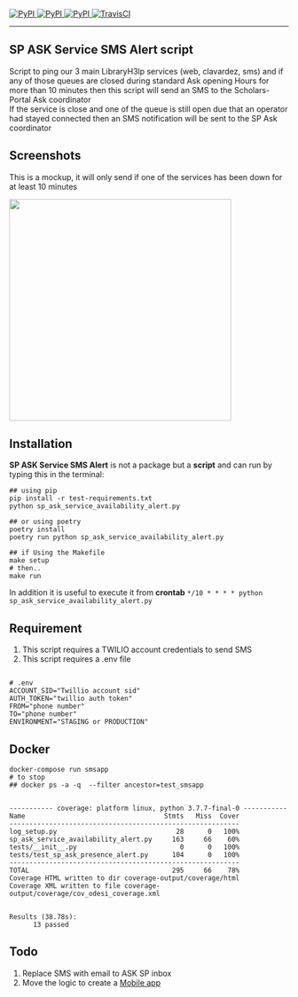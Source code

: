 [
![PyPI](https://img.shields.io/pypi/v/ask_schools.svg)
![PyPI](https://img.shields.io/pypi/pyversions/ask_schools.svg)
![PyPI](https://img.shields.io/github/license/guinslym/ask_schools.svg)
](https://pypi.org/project/ask_schools/)
[![TravisCI](https://travis-ci.org/guinslym/ask_schools.svg?branch=master)](https://travis-ci.org/guinslym/ask_schools)

<hr/>

## SP ASK Service SMS Alert script

<p>
Script to ping our 3  main LibraryH3lp services (web, clavardez, sms) and if any of those queues are closed during standard Ask opening Hours for more than 10 minutes then this script will send an SMS to the Scholars-Portal Ask coordinator
<br/>
If the service is close and one of the queue is still open due that an operator had stayed connected then an SMS notification will be sent to the SP Ask coordinator
</p>


## Screenshots
This is a mockup, it will only send if one of the services has been down for at least 10 minutes
<p float="left">
    <img src="screenshots/result_sms.png" width="400"/>
</p>

## Installation


**SP ASK Service SMS Alert** is not a package but a **script** and can run by typing this in the terminal:

```
## using pip 
pip install -r test-requirements.txt
python sp_ask_service_availability_alert.py

## or using poetry
poetry install 
poetry run python sp_ask_service_availability_alert.py

## if Using the Makefile
make setup 
# then.. 
make run
```
In addition it is useful to execute it from **crontab**
`*/10 * * * * python sp_ask_service_availability_alert.py`


## Requirement
1.  This script requires a TWILIO account credentials to send SMS 
2.  This script requires a .env file 

```text

# .env
ACCOUNT_SID="Twillio account sid"
AUTH_TOKEN="twillio auth token"
FROM="phone number"
TO="phone number"
ENVIRONMENT="STAGING or PRODUCTION"
```

## Docker

```text
docker-compose run smsapp
# to stop
## docker ps -a -q  --filter ancestor=test_smsapp


----------- coverage: platform linux, python 3.7.7-final-0 -----------
Name                                   Stmts   Miss  Cover
----------------------------------------------------------
log_setup.py                              28      0   100%
sp_ask_service_availability_alert.py     163     66    60%
tests/__init__.py                          0      0   100%
tests/test_sp_ask_presence_alert.py      104      0   100%
----------------------------------------------------------
TOTAL                                    295     66    78%
Coverage HTML written to dir coverage-output/coverage/html
Coverage XML written to file coverage-output/coverage/cov_odesi_coverage.xml


Results (38.78s):
      13 passed
```


## Todo

1.  Replace SMS with email to ASK SP inbox
4.  Move the logic to create a [Mobile app](https://github.com/guinslym/sp_ask_dashboard_mobile_app_layout)




